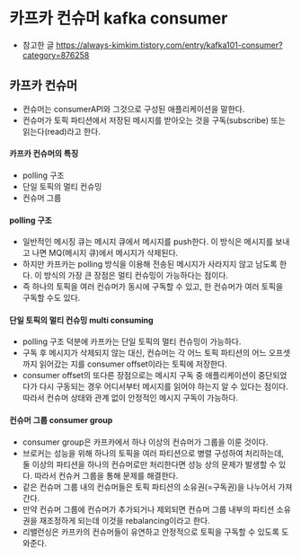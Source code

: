 # 카프카 컨슈머 kafka consumer
* 참고한 글 https://always-kimkim.tistory.com/entry/kafka101-consumer?category=876258


## 카프카 컨슈머
* 컨슈머는 consumerAPI와 그것으로 구성된 애플리케이션을 말한다.
* 컨슈머가 토픽 파티션에서 저장된 메시지를 받아오는 것을 구독(subscribe) 또는 읽는다(read)라고 한다.


#### 카프카 컨슈머의 특징
* polling 구조
* 단일 토픽의 멀티 컨슈밍
* 컨슈머 그룹


#### polling 구조
* 일반적인 메시징 큐는 메시지 큐에서 메시지를 push한다. 이 방식은 메시지를 보내고 나면 MQ(메시지 큐)에서 메시지가 삭제된다.
* 하지만 카프카는 polling 방식을 이용해 전송된 메시지가 사라지지 않고 남도록 한다. 이 방식의 가장 큰 장점은 멀티 컨슈밍이 가능하다는 점이다.
* 즉 하나의 토픽을 여러 컨슈머가 동시에 구독할 수 있고, 한 컨슈머가 여러 토픽을 구독할 수도 있다.


#### 단일 토픽의 멀티 컨슈밍 multi consuming
* polling 구조 덕분에 카프카는 단일 토픽의 멀티 컨슈밍이 가능하다.
* 구독 후 메시지가 삭제되지 않는 대신, 컨슈머는 각 어느 토픽 파티션의 어느 오프셋까지 읽어갔는 지를 consumer offset이라는 토픽에 저장한다.
* consumer offset의 또다른 장점으로는 메시지 구독 중 애플리케이션이 중단되었다가 다시 구동되는 경우 어디서부터 메시지를 읽어야 하는지 알 수 있다는 점이다. 따라서 컨슈머 상태와 관계 없이 안정적인 메시지 구독이 가능하다.


#### 컨슈머 그룹 consumer group
* consumer group은 카프카에서 하나 이상의 컨슈머가 그룹을 이룬 것이다.
* 브로커는 성능을 위해 하나의 토픽을 여러 파티션으로 병렬 구성하여 처리하는데, 둘 이상의 파티션을 하나의 컨슈머로만 처리한다면 성능 상의 문제가 발생할 수 있다. 따라서 컨슈커 그룹을 통해 문제를 해결한다.
* 같은 컨슈머 그룹 내의 컨슈머들은 토픽 파티션의 소유권(=구독권)을 나누어서 가져간다.
* 만약 컨슈머 그룹에 컨슈머가 추가되거나 제외되면 컨슈머 그룹 내부의 파티션 소유권을 재조정하게 되는데 이것을 rebalancing이라고 한다.
* 리밸런싱은 카프카의 컨슈머들이 유연하고 안정적으로 토픽을 구독할 수 있도록 도와준다.